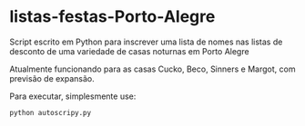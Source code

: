 # listas-festas-Porto-Alegre
Script escrito em Python para inscrever uma lista de nomes nas listas de desconto de uma variedade de casas noturnas em Porto Alegre

Atualmente funcionando para as casas Cucko, Beco, Sinners e Margot, com previsão de expansão.

Para executar, simplesmente use:

```
python autoscripy.py
```

